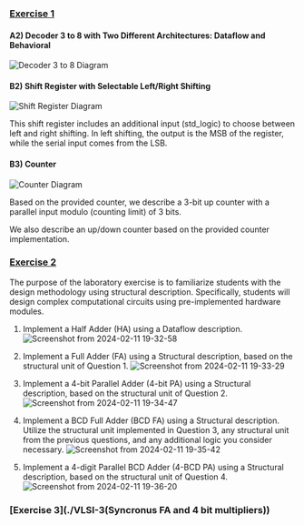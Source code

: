 ###  [Exercise 1](./VLSI-1(introduction))

#### A2) Decoder 3 to 8 with Two Different Architectures: Dataflow and Behavioral

![Decoder 3 to 8 Diagram](https://github.com/IoannouKon/Digital_VLSI_ntua/assets/132226067/d46f0d9f-b2af-4f60-8923-259df7c5e3dd)

#### B2) Shift Register with Selectable Left/Right Shifting

![Shift Register Diagram](https://github.com/IoannouKon/Digital_VLSI_ntua/assets/132226067/d418ddf7-3f22-473f-ab9b-d0fe5dae0391)

This shift register includes an additional input (std_logic) to choose between left and right shifting. In left shifting, the output is the MSB of the register, while the serial input comes from the LSB.

#### B3) Counter

![Counter Diagram](https://github.com/IoannouKon/Digital_VLSI_ntua/assets/132226067/05d5b783-299d-4745-ba78-f1e087a31fb0)

Based on the provided counter, we describe a 3-bit up counter with a parallel input modulo (counting limit) of 3 bits.

We also describe an up/down counter based on the provided counter implementation.

### [Exercise 2](./VLSI-2(ADDERS))
The purpose of the laboratory exercise is to familiarize students with the design methodology using structural description. Specifically, students will design complex computational circuits using pre-implemented hardware modules.

1) Implement a Half Adder (HA) using a Dataflow description.
![Screenshot from 2024-02-11 19-32-58](https://github.com/IoannouKon/Digital_VLSI_ntua/assets/132226067/0563298d-4dbd-42f7-b2cf-3d3a69382dea)

2) Implement a Full Adder (FA) using a Structural description, based on the structural unit of Question 1.
![Screenshot from 2024-02-11 19-33-29](https://github.com/IoannouKon/Digital_VLSI_ntua/assets/132226067/60f0dc92-2946-462d-a1d3-b91582bf82ba)

3) Implement a 4-bit Parallel Adder (4-bit PA) using a Structural description, based on the structural unit of Question 2.
![Screenshot from 2024-02-11 19-34-47](https://github.com/IoannouKon/Digital_VLSI_ntua/assets/132226067/1c30b92d-1760-4c65-8c78-ec6267e05068)

4) Implement a BCD Full Adder (BCD FA) using a Structural description. Utilize the structural unit implemented in Question 3, any structural unit from the previous questions, and any additional logic you consider necessary.
![Screenshot from 2024-02-11 19-35-42](https://github.com/IoannouKon/Digital_VLSI_ntua/assets/132226067/94d43fa5-39e2-421d-97bc-9c7627b20a27)

5) Implement a 4-digit Parallel BCD Adder (4-BCD PA) using a Structural description, based on the structural unit of Question 4.
![Screenshot from 2024-02-11 19-36-20](https://github.com/IoannouKon/Digital_VLSI_ntua/assets/132226067/af23ff82-83f0-4ec5-81e9-ca380a9e7d6b)


### [Exercise 3](./VLSI-3(Syncronus FA and 4 bit multipliers))


